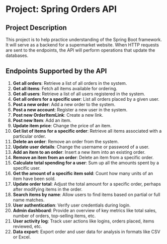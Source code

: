 # Project: Spring Orders API

## Project Description
This project is to help practice understanding of the Spring Boot framework. It will serve as a backend for a supermarket website. When HTTP requests are sent to the endpoints, the API will perform operations that update the databases.

## Endpoints Supported by the API

1. **Get all orders**: Retrieve a list of all orders in the system.
2. **Get all items**: Fetch all items available for ordering.
3. **Get all users**: Retrieve a list of all users registered in the system.
4. **Get all orders for a specific user**: List all orders placed by a given user.
5. **Post a new order**: Add a new order to the system.
6. **Post a new account**: Register a new user in the system.
7. **Post new OrderItemLink**: Create a new link.
8. **Post new Item**: Add an item.
9. **Update item price**: Change the price of an item.
10. **Get list of items for a specific order**: Retrieve all items associated with a particular order.
11. **Delete an order**: Remove an order from the system.
12. **Update user details**: Change the username or password of a user.
13. **Add an item to an order**: Insert a new item into an existing order.
14. **Remove an item from an order**: Delete an item from a specific order.
15. **Calculate total spending for a user**: Sum up all the amounts spent by a specific user.
16. **Get the amount of a specific item sold**: Count how many units of an item have been sold.
17. **Update order total**: Adjust the total amount for a specific order, perhaps after modifying items in the order.
18. **Search items by name**: Allow users to find items based on partial or full name matches.
19. **User authentication**: Verify user credentials during login.
20. **Admin dashboard**: Provide an overview of key metrics like total sales, number of orders, top-selling items, etc.
21. **User activity log**: Track user actions like logins, orders placed, items reviewed, etc.
22. **Data export**: Export order and user data for analysis in formats like CSV or Excel.
